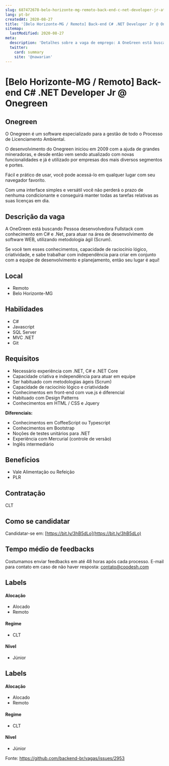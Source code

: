 ```yaml
---
slug: 687472678-belo-horizonte-mg-remoto-back-end-c-net-developer-jr-at-onegreen
lang: pt-br
createdAt: 2020-08-27
title: '[Belo Horizonte-MG / Remoto] Back-end C# .NET Developer Jr @ Onegreen - Vaga de Emprego'
sitemap:
  lastModified: 2020-08-27
meta:
  description: 'Detalhes sobre a vaga de emprego: A OneGreen está buscando Pessoa desenvolvedora Fullstack com conhecimento em C# e .Net, para atuar na área de desenvolvimento de software WEB, utilizando metodologia ágil (Scrum). Se você tem esses conhecimentos, capacidade de raciocínio lógico, criatividade, e sabe trabalhar com independência para criar em conjunto com a equipe de desenvolvimento e planejamento, então seu lugar é aqui!'
  twitter:
    card: summary
    site: '@nawarian'
---
```


# [Belo Horizonte-MG / Remoto] Back-end C# .NET Developer Jr @ Onegreen

## Onegreen

O Onegreen é um software especializado para a gestão de todo o Processo de Licenciamento Ambiental.

O desenvolvimento do Onegreen iniciou em 2009 com a ajuda de grandes mineradoras, e desde então vem sendo atualizado com novas funcionalidades e já é utilizado por empresas dos mais diversos segmentos e portes.

Fácil e prático de usar, você pode acessá-lo em qualquer lugar com seu navegador favorito.

Com uma interface simples e versátil você não perderá o prazo de nenhuma condicionante e conseguirá manter todas as tarefas relativas as suas licenças em dia.

## Descrição da vaga

A OneGreen está buscando Pessoa desenvolvedora Fullstack com conhecimento em C# e .Net, para atuar na área de desenvolvimento de software WEB, utilizando metodologia ágil (Scrum).

Se você tem esses conhecimentos, capacidade de raciocínio lógico, criatividade, e sabe trabalhar com independência para criar em conjunto com a equipe de desenvolvimento e planejamento, então seu lugar é aqui!

## Local

- Remoto
- Belo Horizonte-MG

## Habilidades
- C#
- Javascript
- SQL Server
- MVC .NET
- Git

## Requisitos

- Necessário experiência com .NET, C# e .NET Core
- Capacidade criativa e independência para atuar em equipe
- Ser habituado com metodologias ágeis (Scrum)
- Capacidade de raciocínio lógico e criatividade
- Conhecimentos em front-end com vue.js é diferencial
- Habituado com Design Patterns
- Conhecimentos em HTML / CSS e Jquery

**Diferenciais:**

- Conhecimentos em CoffeeScript ou Typescript
- Conhecimentos em Bootstrap
- Noções de testes unitários para .NET
- Experiência com Mercurial (controle de versão)
- Inglês intermediário

## Benefícios

- Vale Alimentação ou Refeição
- PLR

## Contratação

CLT

## Como se candidatar

Candidatar-se em: [https://bit.ly/3hB5dLo](https://bit.ly/3hB5dLo)

## Tempo médio de feedbacks

Costumamos enviar feedbacks em até 48 horas após cada processo.
E-mail para contato em caso de não haver resposta: contato@coodesh.com

## Labels

#### Alocação

- Alocado
- Remoto

#### Regime

- CLT

#### Nível

- Júnior

## Labels

#### Alocação
- Alocado
- Remoto

#### Regime
- CLT

#### Nível
- Júnior




Fonte: https://github.com/backend-br/vagas/issues/2953